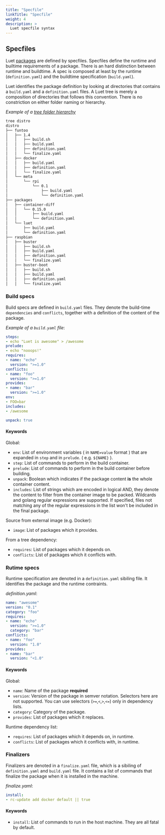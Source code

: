```yaml
---
title: "Specfile"
linkTitle: "Specfile"
weight: 4
description: >
  Luet specfile syntax
---
```


## Specfiles

Luet [packages](/docs/docs/concepts/packages/) are defined by specfiles. Specfiles define the runtime and builtime requirements of a package.  There is an hard distinction between runtime and buildtime. A spec is composed at least by the runtime (`definition.yaml`) and the buildtime specification (`build.yaml`).

Luet identifies the package definition by looking at directories that contains a `build.yaml` and a `definition.yaml` files. A Luet tree is merely a composition of directories that follows this convention. There is no constriction on either folder naming or hierarchy.

*Example of a [tree folder hierarchy](https://github.com/Luet-lab/luet-embedded/tree/master/distro)*
```bash
tree distro                                                      
distro
├── funtoo              
│   ├── 1.4
│   │   ├── build.sh        
│   │   ├── build.yaml                                             
│   │   ├── definition.yaml
│   │   └── finalize.yaml
│   ├── docker
│   │   ├── build.yaml
│   │   ├── definition.yaml
│   │   └── finalize.yaml
│   └── meta
│       └── rpi
│           └── 0.1
│               ├── build.yaml
│               └── definition.yaml
├── packages
│   ├── container-diff
│   │   └── 0.15.0
│   │       ├── build.yaml
│   │       └── definition.yaml
│   └── luet
│       ├── build.yaml
│       └── definition.yaml
├── raspbian
│   ├── buster
│   │   ├── build.sh
│   │   ├── build.yaml
│   │   ├── definition.yaml
│   │   └── finalize.yaml
│   ├── buster-boot
│   │   ├── build.sh
│   │   ├── build.yaml
│   │   ├── definition.yaml
│   │   └── finalize.yaml
```

### Build specs

Build specs are defined in `build.yaml` files. They denote the build-time `dependencies` and `conflicts`, together with a definition of the content of the package.

*Example of a `build.yaml` file*:
```yaml
steps:
- echo "Luet is awesome" > /awesome
prelude:
- echo "nooops!"
requires:
- name: "echo"
  version: ">=1.0"
conflicts:
- name: "foo"
  version: ">=1.0"
provides:
- name: "bar"
  version: ">=1.0"
env:
- FOO=bar
includes:
- /awesome

unpack: true
```

#### Keywords

Global:

- `env`: List of environment variables ( in `NAME=value` format ) that are expanded in `step` and in `prelude`. ( e.g. `${NAME}` ).
- `step`: List of commands to perform in the build container.
- `prelude`: List of commands to perform in the build container before building.
- `unpack`: Boolean which indicates if the package content **is** the whole container content.
- `includes`: List of strings which are encoded in logical AND, they denote the content to filter from the container image to be packed. Wildcards and golang regular expressions are supported. If specified, files not matching any of the regular expressions in the list won't be included in the final package.

Source from external image (e.g. Docker):

- `image`: List of packages which it provides.

From a tree dependency:

- `requires`: List of packages which it depends on.
- `conflicts`: List of packages which it conflicts with.

### Rutime specs

Runtime specification are denoted in a `definition.yaml` sibiling file. It identifies the package and the runtime contraints.

*definition.yaml*:
```yaml
name: "awesome"
version: "0.1"
category: "foo"
requires:
- name: "echo"
  version: ">=1.0"
  category: "bar"
conflicts:
- name: "foo"
  version: "1.0"
provides:
- name: "bar"
  version: "<1.0"
```
#### Keywords

Global:

- `name`: Name of the package **required**
- `version`: Version of the package in semver notation. Selectors here are not supported. You can use selectors (`>=`,`<`,`>`,`<=`) only in dependency lists.
- `category`: Category of the package.
- `provides`: List of packages which it replaces.

Runtime dependency list:

- `requires`: List of packages which it depends on, in runtime.
- `conflicts`: List of packages which it conflicts with, in runtime.

### Finalizers

Finalizers are denoted in a `finalize.yaml` file, which is a sibiling of `definition.yaml` and `build.yaml` file. It contains a list of commands that finalize the package when it is installed in the machine.

*finalize.yaml*:
```yaml
install:
- rc-update add docker default || true
```

#### Keywords

- `install`: List of commands to run in the host machine. They are all fatal by default.
